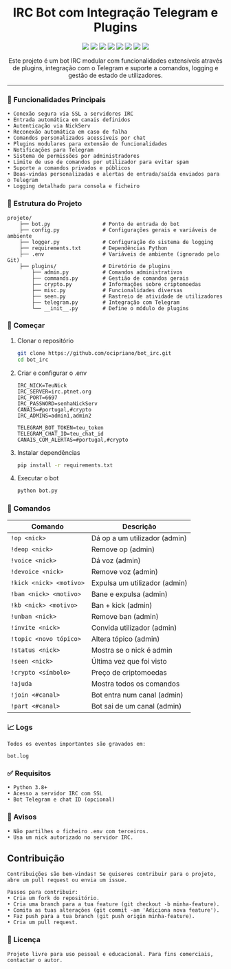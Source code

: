 <h1 align="center">IRC Bot com Integração Telegram e Plugins</h1>
<p align="center">
  <img src="https://img.shields.io/badge/python-3670A0?style=for-the-badge&logo=python&logoColor=ffdd54" />
  <img src="https://img.shields.io/badge/JSON-000?style=for-the-badge&logo=json&logoColor=fff" />
  <img src="https://img.shields.io/badge/sqlite-%2307405e.svg?style=for-the-badge&logo=sqlite&logoColor=white" />
  <img src="https://img.shields.io/badge/Telegram-2CA5E0?style=for-the-badge&logo=telegram&logoColor=white" />
  <img src="https://img.shields.io/badge/Notepad++-90E59A.svg?style=for-the-badge&logo=notepad%2b%2b&logoColor=black" />
  <img src="https://img.shields.io/badge/-Raspberry_Pi-C51A4A?style=for-the-badge&logo=Raspberry-Pi" />
  <img src="https://img.shields.io/badge/status-active-success?style=for-the-badge" />
  <img src="https://img.shields.io/badge/license-MIT-green?style=for-the-badge" />
</p>
<p align="center">
Este projeto é um bot IRC modular com funcionalidades extensíveis através de plugins, integração com o Telegram e suporte a comandos, logging e gestão de estado de utilizadores.
</p>

---

### 🔧 Funcionalidades Principais

	• Conexão segura via SSL a servidores IRC
	• Entrada automática em canais definidos
	• Autenticação via NickServ
	• Reconexão automática em caso de falha
	• Comandos personalizados acessíveis por chat
	• Plugins modulares para extensão de funcionalidades
	• Notificações para Telegram
	• Sistema de permissões por administradores
	• Limite de uso de comandos por utilizador para evitar spam
	• Suporte a comandos privados e públicos
	• Boas-vindas personalizadas e alertas de entrada/saída enviados para o Telegram
	• Logging detalhado para consola e ficheiro

### 📁 Estrutura do Projeto

```
projeto/
    ├── bot.py                 # Ponto de entrada do bot
    ├── config.py              # Configurações gerais e variáveis de ambiente
    ├── logger.py              # Configuração do sistema de logging
    ├── requirements.txt       # Dependências Python
    ├── .env                   # Variáveis de ambiente (ignorado pelo Git)
    ├── plugins/               # Diretório de plugins
        ├── admin.py           # Comandos administrativos
        ├── commands.py        # Gestião de comandos gerais
        ├── crypto.py          # Informações sobre criptomoedas
        ├── misc.py            # Funcionalidades diversas
        ├── seen.py            # Rastreio de atividade de utilizadores
        ├── telegram.py        # Integração com Telegram
        └── __init__.py        # Define o módulo de plugins
```

### 🚀 Começar

1. Clonar o repositório

	```bash
	git clone https://github.com/ocipriano/bot_irc.git
	cd bot_irc
	```

2. Criar e configurar o .env

	```env
	IRC_NICK=TeuNick
	IRC_SERVER=irc.ptnet.org
	IRC_PORT=6697
	IRC_PASSWORD=senhaNickServ
	CANAIS=#portugal,#crypto
	IRC_ADMINS=admin1,admin2

	TELEGRAM_BOT_TOKEN=teu_token
	TELEGRAM_CHAT_ID=teu_chat_id
	CANAIS_COM_ALERTAS=#portugal,#crypto
	```

3. Instalar dependências

	```bash
	pip install -r requirements.txt
	```

4. Executar o bot

	```bash
	python bot.py
	```

### 📌 Comandos

| Comando                 | Descrição                     |
| ----------------------- | ----------------------------- |
| `!op <nick>`            | Dá op a um utilizador (admin) |
| `!deop <nick>`          | Remove op (admin)             |
| `!voice <nick>`         | Dá voz (admin)                |
| `!devoice <nick>`       | Remove voz (admin)            |
| `!kick <nick> <motivo>` | Expulsa um utilizador (admin) |
| `!ban <nick> <motivo>`  | Bane e expulsa (admin)        |
| `!kb <nick> <motivo>`   | Ban + kick (admin)            |
| `!unban <nick>`         | Remove ban (admin)            |
| `!invite <nick>`        | Convida utilizador (admin)    |
| `!topic <novo tópico>`  | Altera tópico (admin)         |
| `!status <nick>`        | Mostra se o nick é admin      |
| `!seen <nick>`          | Última vez que foi visto      |
| `!crypto <símbolo>`     | Preço de criptomoedas         |
| `!ajuda`                | Mostra todos os comandos      |
| `!join <#canal>`        | Bot entra num canal (admin)   |
| `!part <#canal>`        | Bot sai de um canal (admin)   |


### 📈 Logs

	Todos os eventos importantes são gravados em:

	bot.log

### ✅ Requisitos

	• Python 3.8+
	• Acesso a servidor IRC com SSL
	• Bot Telegram e chat ID (opcional)
	
### 🚫 Avisos

	• Não partilhes o ficheiro .env com terceiros.
	• Usa um nick autorizado no servidor IRC.

## Contribuição

	Contribuições são bem-vindas! Se quiseres contribuir para o projeto, abre um pull request ou envia um issue.

	Passos para contribuir:
	• Cria um fork do repositório.
	• Cria uma branch para a tua feature (git checkout -b minha-feature).
	• Comita as tuas alterações (git commit -am 'Adiciona nova feature').
	• Faz push para a tua branch (git push origin minha-feature).
	• Cria um pull request.
	
### 📜 Licença

	Projeto livre para uso pessoal e educacional. Para fins comerciais, contactar o autor.
